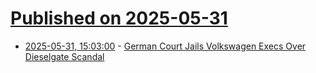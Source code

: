 # [Published on 2025-05-31](index.md)

* [2025-05-31, 15:03:00](https://soylentnews.org/article.pl?sid=25/05/30/1544203&from=rss) - [German Court Jails Volkswagen Execs Over Dieselgate Scandal](https://soylentnews.org/article.pl?sid=25/05/30/1544203&from=rss)
